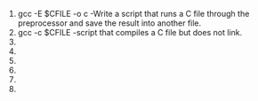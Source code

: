 1. gcc -E $CFILE -o c -Write a script that runs a C file through the preprocessor and save the result into another file.
2. gcc -c $CFILE -script that compiles a C file but does not link.
3. 
4. 
5. 
6. 
7. 
8.
